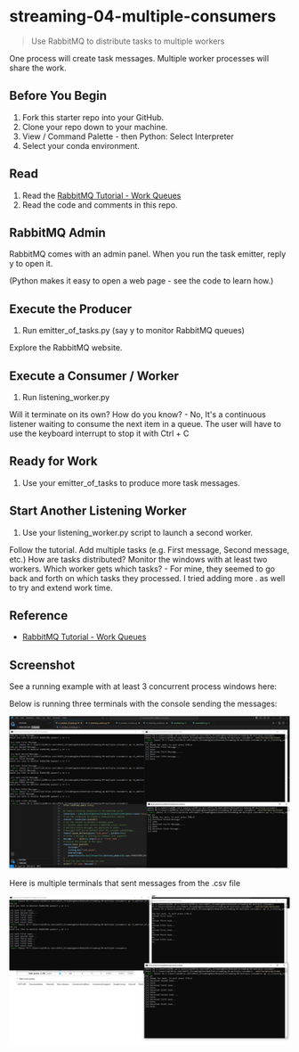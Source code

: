 # streaming-04-multiple-consumers

> Use RabbitMQ to distribute tasks to multiple workers

One process will create task messages. Multiple worker processes will share the work. 


## Before You Begin

1. Fork this starter repo into your GitHub.
2. Clone your repo down to your machine.
3. View / Command Palette - then Python: Select Interpreter
4. Select your conda environment. 

## Read

1. Read the [RabbitMQ Tutorial - Work Queues](https://www.rabbitmq.com/tutorials/tutorial-two-python.html)
2. Read the code and comments in this repo.

## RabbitMQ Admin 

RabbitMQ comes with an admin panel. When you run the task emitter, reply y to open it. 

(Python makes it easy to open a web page - see the code to learn how.)

## Execute the Producer

1. Run emitter_of_tasks.py (say y to monitor RabbitMQ queues)

Explore the RabbitMQ website.

## Execute a Consumer / Worker

1. Run listening_worker.py

Will it terminate on its own? How do you know? - No, It's a continuous listener waiting to consume the next item in a queue. The user will have to use the keyboard interrupt to stop it with Ctrl + C

## Ready for Work

1. Use your emitter_of_tasks to produce more task messages.

## Start Another Listening Worker 

1. Use your listening_worker.py script to launch a second worker. 

Follow the tutorial. 
Add multiple tasks (e.g. First message, Second message, etc.)
How are tasks distributed? 
Monitor the windows with at least two workers. 
Which worker gets which tasks? - For mine, they seemed to go back and forth on which tasks they processed. I tried adding more . as well to try and extend work time.


## Reference

- [RabbitMQ Tutorial - Work Queues](https://www.rabbitmq.com/tutorials/tutorial-two-python.html)


## Screenshot

See a running example with at least 3 concurrent process windows here:

Below is running three terminals with the console sending the messages:

![Multiple terminals sending/receiving messages](./images/MultipleTerminalsReceiving.JPG)

Here is multiple terminals that sent messages from the .csv file

![Reading from .csv and sending/receiving with multiplt terminals](./images/Version3MultipleTerminals.JPG)

